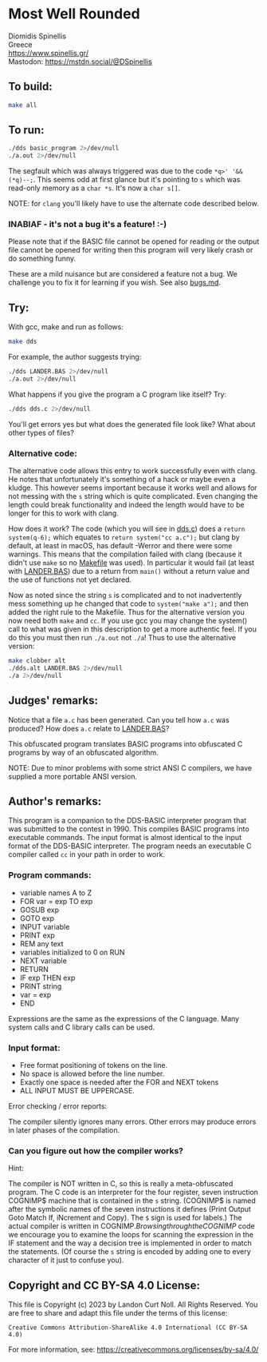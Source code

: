 # Most Well Rounded

Diomidis Spinellis  
Greece  
<https://www.spinellis.gr/>  
Mastodon: <https://mstdn.social/@DSpinellis>


## To build:

```sh
make all
```


## To run:

```sh
./dds basic_program 2>/dev/null
./a.out 2>/dev/null
```

The segfault which was always triggered was due to the code `*q>' '&&(*q)--;`.
This seems odd at first glance but it's pointing to `s` which was read-only
memory as a `char *s`.  It's now a `char s[]`.


NOTE: for `clang` you'll likely have to use the alternate code described below.

### INABIAF - it's not a bug it's a feature! :-)

Please note that if the BASIC file cannot be opened for reading or the output
file cannot be opened for writing then this program will very likely crash or do
something funny.

These are a mild nuisance but are considered a feature not a bug. We challenge
you to fix it for learning if you wish. See also [bugs.md](/bugs.md).


## Try:

With gcc, make and run as follows:

```sh
make dds
```

For example, the author suggests trying:
    
```sh
./dds LANDER.BAS 2>/dev/null
./a.out 2>/dev/null
```

What happens if you give the program a C program like itself? Try:

```sh
./dds dds.c 2>/dev/null
```

You'll get errors yes but what does the generated file look like? What about
other types of files?


### Alternative code:


The alternative code allows this entry to work successfully
even with clang. He notes that unfortunately it's something of a hack or maybe
even a kludge. This however seems important because it works well and allows for
not messing with the `s` string which is quite complicated. 
Even changing the length could break functionality and indeed the length would
have to be longer for this to work with clang.

How does it work? The code (which you will see in [dds.c](dds.c)) does a `return
system(q-6);` which equates to `return system("cc a.c");` but clang by default,
at least in macOS, has default -Werror and there were some warnings. This means
that the compilation failed with clang (because it didn't use `make` so no
[Makefile](Makefile) was used). In particular it would fail (at least with
[LANDER.BAS](LANDER.BAS)) due to a return from `main()` without a return value
and the use of functions not yet declared.

Now as noted since the string `s` is complicated and to not
inadvertently mess something up he changed that code to `system("make a");`
and then added the right rule to the Makefile. Thus for the alternative version
you now need both `make` and `cc`. If you use gcc you may change the system()
call to what was given in this description to get a more authentic feel. If you
do this you must then run `./a.out` not `./a`! Thus to use the alternative
version:

```sh
make clobber alt
./dds.alt LANDER.BAS 2>/dev/null
./a 2>/dev/null
```


## Judges' remarks:


Notice that a file `a.c` has been generated.  Can you tell how `a.c` was
produced?  How does `a.c` relate to [LANDER.BAS](LANDER.BAS)?

This obfuscated program translates BASIC programs into obfuscated
C programs by way of an obfuscated algorithm.

NOTE: Due to minor problems with some strict ANSI C compilers, we 
have supplied a more portable ANSI version.


## Author's remarks:

This program is a companion to the DDS-BASIC interpreter program that
was submitted to the contest in 1990.  This compiles BASIC programs into
executable commands.  The input format is almost identical to the input
format of the DDS-BASIC interpreter.  The program needs an executable C
compiler called `cc` in your path in order to work.

### Program commands:


- variable names A to Z		
- FOR var = exp TO exp		
- GOSUB exp			
- GOTO exp			
- INPUT variable			
- PRINT exp			
- REM any text			
- variables initialized to 0 on RUN
- NEXT variable
- RETURN
- IF exp THEN exp
- PRINT string
- var = exp
- END

Expressions are the same as the expressions of the C language.
Many system calls and C library calls can be used.

### Input format:

- Free format positioning of tokens on the line.
- No space is allowed before the line number.
- Exactly one space is needed after the FOR and NEXT tokens
- ALL INPUT MUST BE UPPERCASE.

Error checking / error reports:

The compiler silently ignores many errors.
Other errors may produce errors in later phases of the compilation.

### Can you figure out how the compiler works?

Hint:

The compiler is NOT written in C, so this is really a meta-obfuscated
program.  The C code is an interpreter for the four register, seven
instruction COGNIMP$ machine that is contained in the `s` string.
(COGNIMP$ is named after the symbolic names of the seven instructions it
defines (Print Output Goto Match If, iNcrement and Copy).  The `$` sign
is used for labels.)  The actual compiler is written in COGNIMP$.
Browsing through the COGNIMP$ code we encourage you to examine the
loops for scanning the expression in the IF statement and the way a
decision tree is implemented in order to match the statements.  (Of
course the `s` string is encoded by adding one to every character of it just
to confuse you).


## Copyright and CC BY-SA 4.0 License:

This file is Copyright (c) 2023 by Landon Curt Noll.  All Rights Reserved.
You are free to share and adapt this file under the terms of this license:

    Creative Commons Attribution-ShareAlike 4.0 International (CC BY-SA 4.0)

For more information, see: https://creativecommons.org/licenses/by-sa/4.0/
